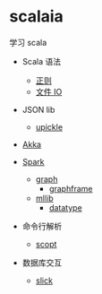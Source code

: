 # scalaia

学习 scala

* Scala 语法
    * [正则](v2.12/src/test/scala/me/ooon/ia/scala/RegexSpec.scala)
    * [文件 IO](v2.12/src/test/scala/me/ooon/ia/better/file)

* JSON lib
    * [upickle](v2.12/src/test/scala/me/ooon/ia/upickle)
    
* [Akka](v2.12/src/test/scala/me/ooon/ia/akka)
    
* [Spark](v2.11/src/test/scala/me/ooon/ia/spark)
    * [graph](v2.11/src/test/scala/me/ooon/ia/spark/graph)
        * [graphframe](v2.11/src/test/scala/me/ooon/ia/spark/graph/graphframe)
    * [mllib](v2.11/src/test/scala/me/ooon/ia/spark/mllib)
        * [datatype](v2.11/src/test/scala/me/ooon/ia/spark/mllib/datatype)
    
* 命令行解析
    * [scopt](v2.12/src/test/scala/me/ooon/ia/scopt)
    
* 数据库交互
    * [slick](v2.12/src/test/scala/me/ooon/ia/slick)
